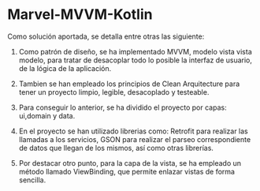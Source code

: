 # Marvel-MVVM-Kotlin

Como solución aportada, se detalla entre otras las siguiente:

1. Como patrón de diseño, se ha implementado MVVM, modelo vista vista modelo, para tratar de desacoplar todo lo posible la interfaz de usuario, de la lógica de la aplicación.

2. Tambien se han empleado los principios de Clean Arquitecture para tener un proyecto limpio, legible, desacoplado y testeable.

3. Para conseguir lo anterior, se ha dividido el proyecto por capas: ui,domain y data. 

4. En el proyecto se han utilizado librerias como: Retrofit para realizar las llamadas a los servicios, GSON para realizar el parseo correspondiente de datos que llegan de los mismos,
así como otras librerías.

5. Por destacar otro punto, para la capa de la vista, se ha empleado un método llamado ViewBinding, que permite enlazar vistas de forma sencilla.


